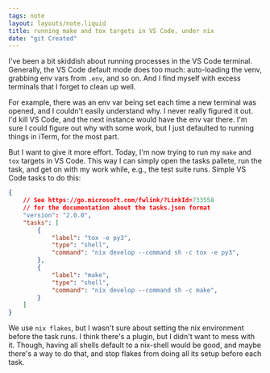 ```yaml
---
tags: note
layout: layouts/note.liquid
title: running make and tox targets in VS Code, under nix
date: "git Created"
---
```


I've been a bit skiddish about running processes in the VS Code terminal.  Generally, the VS Code default mode does too much: auto-loading the venv, grabbing env vars from `.env`, and so on.  And I find myself with excess terminals that I forget to clean up well.

For example, there was an env var being set each time a new terminal was opened, and I couldn't easily understand why.  I never really figured it out.  I'd kill VS Code, and the next instance would have the env var there.  I'm sure I could figure out why with some work, but I just defaulted to running things in iTerm, for the most part.

But I want to give it more effort.  Today, I'm now trying to run my `make` and `tox` targets in VS Code.  This way I can simply open the tasks pallete, run the task, and get on with my work while, e.g., the test suite runs.  Simple VS Code tasks to do this:

```json
{
    // See https://go.microsoft.com/fwlink/?LinkId=733558
    // for the documentation about the tasks.json format
    "version": "2.0.0",
    "tasks": [
        {
            "label": "tox -e py3",
            "type": "shell",
            "command": "nix develop --command sh -c tox -e py3",
        },
        {
            "label": "make",
            "type": "shell",
            "command": "nix develop --command sh -c make",
        }
    ]
}
```

We use `nix flakes`, but I wasn't sure about setting the nix environment before the task runs.  I think there's a plugin, but I didn't want to mess with it.  Though, having all shells default to a nix-shell would be good, and maybe there's a way to do that, and stop flakes from doing all its setup before each task.
